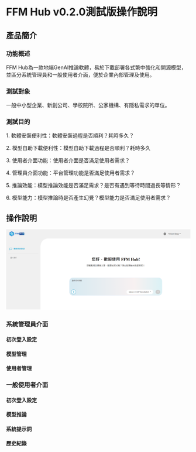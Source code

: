 ﻿# **FFM Hub v0.2.0測試版操作說明**
## **產品簡介**
### **功能**概述
FFM Hub為一款地端GenAI推論軟體，易於下載部署各式繁中強化和開源模型，並區分系統管理員和一般使用者介面，便於企業內部管理及使用。
### 測試對象
一般中小型企業、新創公司、學校院所、公家機構、有隱私需求的單位。
### 測試目的
1\. 軟體安裝便利性：軟體安裝過程是否順利？耗時多久？

2\. 模型自助下載便利性：模型自助下載過程是否順利？耗時多久

3\. 使用者介面功能：使用者介面是否滿足使用者需求？

4\. 管理員介面功能：平台管理功能是否滿足使用者需求？

5\. 推論效能：模型推論效能是否滿足需求？是否有遇到等待時間過長等情形？

6\. 模型能力：模型推論時是否產生幻覺？模型能力是否滿足使用者需求？
## **操作說明**
![](Aspose.Words.048d16f7-615b-4620-b8b8-024af66719fb.001.png)
### **系統管理員介面**
#### 初次登入設定
#### 模型管理
#### 使用者管理
### **一般使用者介面**
#### 初次登入設定
#### 模型推論
#### 系統提示詞
#### 歷史紀錄

